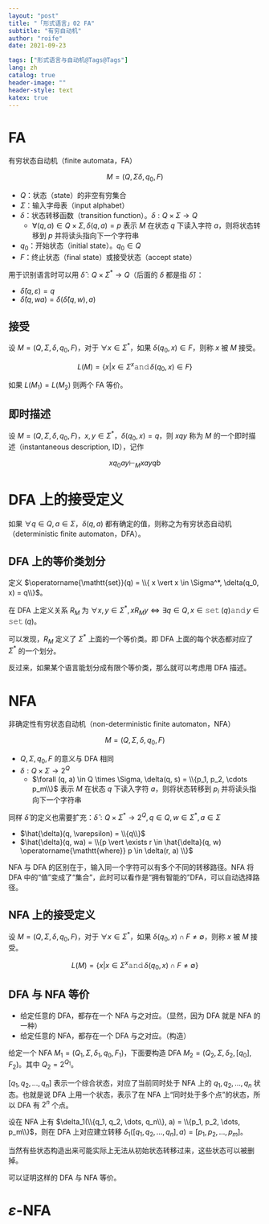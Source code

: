 ```yaml
---
layout: "post"
title: "「形式语言」02 FA"
subtitle: "有穷自动机"
author: "roife"
date: 2021-09-23

tags: ["形式语言与自动机@Tags@Tags"]
lang: zh
catalog: true
header-image: ""
header-style: text
katex: true
---
```


# FA

有穷状态自动机（finite automata，FA）

$$M = (Q, \Sigma \delta, q_0, F)$$

- $Q$：状态（state）的非空有穷集合
- $\Sigma$：输入字母表（input alphabet）
- $\delta$：状态转移函数（transition function）。$\delta : Q \times \Sigma \rightarrow Q$
  + $\forall (q, a) \in Q \times \Sigma, \delta(q, a) = p$ 表示 $M$ 在状态 $q$ 下读入字符 $a$，则将状态转移到 $p$ 并将读头指向下一个字符串
- $q_0$：开始状态（initial state）。$q_0 \in Q$
- $F$：终止状态（final state）或接受状态（accept state）

用于识别语言时可以用 $\hat{\delta} : Q \times \Sigma^* \rightarrow Q$（后面的 $\delta$ 都是指 $\hat{\delta}$）：
- $\hat{\delta}(q, \varepsilon) = q$
- $\hat{\delta}(q, wa) = \delta(\hat{\delta}(q, w), a)$

## 接受

设 $M = (Q, \Sigma, \delta, q_0, F)$，对于 $\forall x \in \Sigma^*$，如果 $\delta(q_0, x) \in F$，则称 $x$ 被 $M$ 接受。

$$
L(M) = \{x | x \in \Sigma^x \operatorname{\mathtt{and}} \delta(q_0, x) \in F\}
$$

如果 $L(M_1) = L(M_2)$ 则两个 FA 等价。

## 即时描述

设 $M = (Q, \Sigma, \delta, q_0, F)$，$x, y \in \Sigma^*$，$\delta(q_0, x) = q$，则 $xqy$ 称为 $M$ 的一个即时描述（instantaneous description, ID），记作

$$
xq_0ay \vdash_M xayqb
$$

# DFA 上的接受定义

如果 $\forall q \in Q, a \in \Sigma$，$\delta(q, a)$ 都有确定的值，则称之为有穷状态自动机（deterministic finite automaton，DFA）。

## DFA 上的等价类划分

定义 $\operatorname{\mathtt{set}}(q) = \\{ x \vert x \in \Sigma^*, \delta(q_0, x) = q\\}$。

在 DFA 上定义关系 $R_M$ 为 $\forall x, y \in \Sigma^*, x R_M y \Leftrightarrow \exists q \in Q, x \in \operatorname{\mathtt{set}}(q) \operatorname{\mathtt{and}} y \in \operatorname{\mathtt{set}}(q)$。

可以发现，$R_M$ 定义了 $\Sigma^*$ 上面的一个等价类。即 DFA 上面的每个状态都对应了 $\Sigma^*$ 的一个划分。

反过来，如果某个语言能划分成有限个等价类，那么就可以考虑用 DFA 描述。

# NFA

非确定性有穷状态自动机（non-deterministic finite automaton，NFA）

$$M =(Q, \Sigma, \delta, q_0, F)$$

- $Q, \Sigma, q_0, F$ 的意义与 DFA 相同
- $\delta: Q \times \Sigma \rightarrow 2^Q$
  + $\forall (q, a) \in Q \times \Sigma, \delta(q, s) = \\{p_1, p_2, \cdots p_m\\}$ 表示 $M$ 在状态 $q$ 下读入字符 $a$，则将状态转移到 $p_i$ 并将读头指向下一个字符串

同样 $\hat{\delta}$ 的定义也需要扩充：$\hat{\delta} : Q \times \Sigma^* \rightarrow 2^Q, q \in Q, w \in \Sigma^*, a \in \Sigma$
- $\hat{\delta}(q, \varepsilon) = \\{q\\}$
- $\hat{\delta}(q, wa) = \\{p \vert \exists r \in \hat{\delta}(q, w) \operatorname{\mathtt{where}} p \in \delta(r, a) \\}$

NFA 与 DFA 的区别在于，输入同一个字符可以有多个不同的转移路径。NFA 将 DFA 中的“值”变成了“集合”，此时可以看作是“拥有智能的”DFA，可以自动选择路径。

## NFA 上的接受定义

设 $M = (Q, \Sigma, \delta, q_0, F)$，对于 $\forall x \in \Sigma^*$，如果 $\delta(q_0, x) \cap F \ne \emptyset$，则称 $x$ 被 $M$ 接受。

$$
L(M) = \{x | x \in \Sigma^x \operatorname{\mathtt{and}} \delta(q_0, x) \cap F \ne \emptyset\}
$$

## DFA 与 NFA 等价

- 给定任意的 DFA，都存在一个 NFA 与之对应。（显然，因为 DFA 就是 NFA 的一种）
- 给定任意的 NFA，都存在一个 DFA 与之对应。（构造）

给定一个 NFA $M_1 = (Q_1, \Sigma, \delta_1, q_0, F_1)$，下面要构造 DFA $M_2 = (Q_2, \Sigma, \delta_2, [q_0], F_2)$。其中 $Q_2 = 2^{Q_1}$。

$[q_1, q_2, \dots, q_n]$ 表示一个综合状态，对应了当前同时处于 NFA 上的 $q_1, q_2, \dots, q_n$ 状态。也就是说 DFA 上用一个状态，表示了在 NFA 上“同时处于多个点”的状态，所以 DFA 有 $2^n$ 个点。

设在 NFA 上有 $\delta_1(\\{q_1, q_2, \dots, q_n\\}, a) = \\{p_1, p_2, \dots, p_m\\}$，则在 DFA 上对应建立转移 $\delta_1([q_1, q_2, \dots, q_n], a) = [p_1, p_2, \dots, p_m]$。

当然有些状态构造出来可能实际上无法从初始状态转移过来，这些状态可以被删掉。

可以证明这样的 DFA 与 NFA 等价。

# $\varepsilon$-NFA

